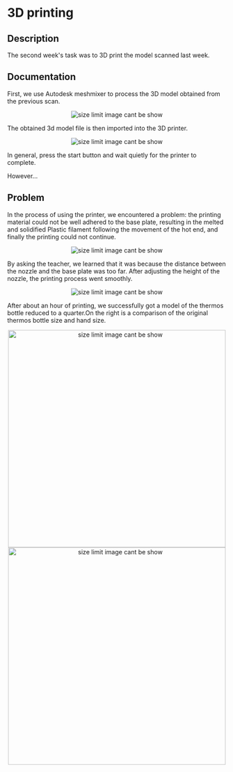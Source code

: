 # 3D printing
## Description

The second week's task was to 3D print the model scanned last week.
## Documentation 

First, we use Autodesk meshmixer to process the 3D model obtained from the previous scan.

<p align="center">
	<img src="./1.png") alt="size limit image cant be show" high="500">
</p>

The obtained 3d model file is then imported into the 3D printer.

<p align="center">
	<img src="./2.png") alt="size limit image cant be show" high="500">
</p>

In general, press the start button and wait quietly for the printer to complete.

However...

## Problem 

In the process of using the printer, we encountered a problem: the printing material could not be well adhered to the base plate,  resulting in the melted and solidified Plastic filament following the movement of the hot end, and finally the printing could not continue.

<p align="center">
	<img src="./3.png") alt="size limit image cant be show" high="500">
</p>

By asking the teacher, we learned that it was because the distance between the nozzle and the base plate was too far. 
After adjusting the height of the nozzle, the printing process went smoothly.

<p align="center">
	<img src="./4.png") alt="size limit image cant be show" high="500">
</p>

After about an hour of printing, we successfully got a model of the thermos bottle reduced to a quarter.On the right is a comparison of the original thermos bottle size and hand size.

<p align="center">
	<img src="./5.png") alt="size limit image cant be show" width="500">
  <img src="./6.jpg") alt="size limit image cant be show" width="500">
</p>
